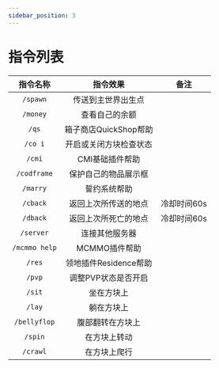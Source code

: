 ```yaml
---
sidebar_position: 3
---
```


# 指令列表

|  指令名称   |      指令效果               |          备注                |
| :---------: | :-------------------------: | :--------------------------: |
|  `/spawn`|传送到主世界出生点||
|  `/money`|查看自己的余额||
|  `/qs`|箱子商店QuickShop帮助||
|  `/co i`|开启或关闭方块检查状态||
|  `/cmi`|CMI基础插件帮助||
|  `/codframe`|保护自己的物品展示框||
|  `/marry`|誓约系统帮助||
|  `/cback`|返回上次所传送的地点|冷却时间60s|
|  `/dback`|返回上次所死亡的地点|冷却时间60s|
|  `/server`|连接其他服务器||
|  `/mcmmo help`|MCMMO插件帮助||
|  `/res`|领地插件Residence帮助||
|  `/pvp`|调整PVP状态是否开启||
|  `/sit`|坐在方块上||
|  `/lay`|躺在方块上||
|  `/bellyflop`|腹部翻转在方块上||
|  `/spin`|在方块上转动||
|  `/crawl`|在方块上爬行||


